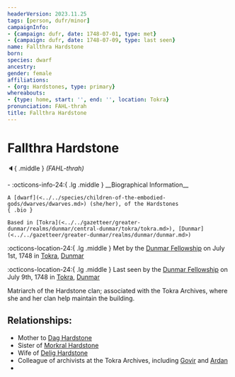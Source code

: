 ```yaml
---
headerVersion: 2023.11.25
tags: [person, dufr/minor]
campaignInfo:
- {campaign: dufr, date: 1748-07-01, type: met}
- {campaign: dufr, date: 1748-07-09, type: last seen}
name: Fallthra Hardstone
born:
species: dwarf
ancestry:
gender: female
affiliations:
- {org: Hardstones, type: primary}
whereabouts:
- {type: home, start: '', end: '', location: Tokra}
pronunciation: FAHL-thrah
title: Fallthra Hardstone
---
```

# Fallthra Hardstone
:speaker:{ .middle } *(FAHL-thrah)*  
<div class="grid cards ext-narrow-margin ext-one-column" markdown>
- :octicons-info-24:{ .lg .middle } __Biographical Information__

    A [dwarf](<../../species/children-of-the-embodied-gods/dwarves/dwarves.md>) (she/her), of the Hardstones  
    { .bio }

    Based in [Tokra](<../../gazetteer/greater-dunmar/realms/dunmar/central-dunmar/tokra/tokra.md>), [Dunmar](<../../gazetteer/greater-dunmar/realms/dunmar/dunmar.md>)
</div>



:octicons-location-24:{ .lg .middle } Met by the [Dunmar Fellowship](<../pcs/dunmar-fellowship/dunmar-fellowship.md>) on July 1st, 1748 in [Tokra](<../../gazetteer/greater-dunmar/realms/dunmar/central-dunmar/tokra/tokra.md>), [Dunmar](<../../gazetteer/greater-dunmar/realms/dunmar/dunmar.md>)  



:octicons-location-24:{ .lg .middle } Last seen by the [Dunmar Fellowship](<../pcs/dunmar-fellowship/dunmar-fellowship.md>) on July 9th, 1748 in [Tokra](<../../gazetteer/greater-dunmar/realms/dunmar/central-dunmar/tokra/tokra.md>), [Dunmar](<../../gazetteer/greater-dunmar/realms/dunmar/dunmar.md>)  


Matriarch of the Hardstone clan; associated with the Tokra Archives, where she and her clan help maintain the building. 
## Relationships:
- Mother to [Dag Hardstone](<./dag-hardstone.md>)
- Sister of [Morkral Hardstone](<./morkral-hardstone.md>)
- Wife of [Delig Hardstone](<./delig-hardstone.md>)
- Colleague of archivists at the Tokra Archives, including [Govir](<../dunmari/govir.md>) and [Ardan](<../dunmari/ardan.md>)
- 